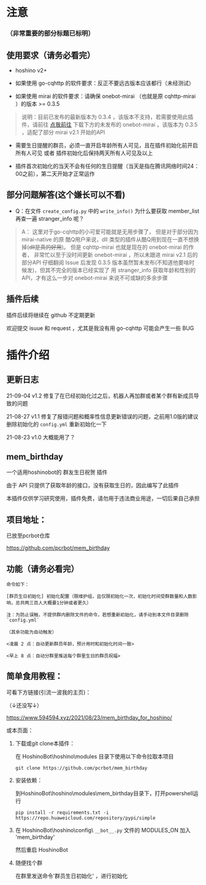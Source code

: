 
# 注意

### （非常重要的部分标题已标明）

## **使用要求（请务必看完）**

* hoshino v2+

* 如果使用 go-cqhttp 的软件要求：反正不要远古版本应该都行（未经测试）

* 如果使用 mirai 的软件要求：请确保 onebot-mirai （也就是原 cqhttp-mirai ）的版本 >= 0.3.5
>说明：目前已发布的最新版本为 0.3.4 ，该版本不支持，若需要使用此插件，请前往 [点我前往](https://github.com/yyuueexxiinngg/onebot-kotlin/actions/runs/1008564711) 下载下方的未发布的 onebot-mirai ，该版本为 0.3.5 ，适配了部分 mirai v2.1 开始的API

* 需要生日提醒的群员，必须一直开启年龄所有人可见，且在插件初始化前开启所有人可见 或者 插件初始化后保持两天所有人可见及以上

* 插件首次初始化的当天不会有任何的生日提醒（当天是指在腾讯网络时间24：00之前），第二天开始才正常运作

## 部分问题解答(这个嫌长可以不看)

* Q：在文件 `create_config.py` 中的 `write_info()` 为什么要获取 member_list 再查一遍 stranger_info 呢？

>A：
这里对于go-cqhttp的小可爱可能就是无用步骤了，
但是对于部分因为 mirai-native 的原 酷Q用户来说，dll 类型的插件从酷Q用到现在一直不想换掉(~~dll是真的好用~~)。
但是 cqhttp-mirai 也就是现在的 onebot-mirai 的作者，
非常忙以至于没时间更新 onebot-mirai ，所以未跟进 mirai v2.1 后的部分API
仔细翻阅 Issue 后发现 0.3.5 版本虽然暂未发布(不知道他要啥时候发)，但其不完全的版本已经实现了
用 stranger_info 获取年龄和性别的API，才有这么一步对 onebot-mirai 来说不可或缺的多余步骤

## 插件后续

插件后续将继续在 github 不定期更新

欢迎提交 isuue 和 request ，尤其是我没有用 go-cqhttp 可能会产生一些 BUG

# 插件介绍

## 更新日志

21-09-04    v1.2    修复了在已经初始化过之后，机器人再加群或者某个群有新成员导致的问题

21-08-27    v1.1    修复了报错问题和概率性信息更新错误的问题，之前用1.0版的建议删除初始化的 `config.yml` 重新初始化一下

21-08-23    v1.0    大概能用了？

## mem_birthday

一个适用hoshinobot的 群友生日祝贺 插件

由于 API 只提供了获取年龄的接口，没有获取生日的，因此编写了此插件

本插件仅供学习研究使用，插件免费，请勿用于违法商业用途，一切后果自己承担

## 项目地址：

已放至pcrbot仓库

https://github.com/pcrbot/mem_birthday

## **功能（请务必看完）**

```
命令如下：

[群员生日初始化] 初始化配置（限维护组，且仅限初始化一次，初始化时间受群数量和人数影响，总共两三百人大概要1分钟或者更久）

注：为防止误触，不提供群内删除文件的命令，若想重新初始化，请手动到本文件目录删除`config.yml`

（其余功能为自动触发）

<凌晨 2 点：自动更新群员年龄，预计用时和初始化时间一致>

<早上 8 点：自动分群里推送每个群里生日的群员祝福>
```


## 简单食用教程：

可看下方链接(引流一波我的主页)：

（↓还没写↓）

https://www.594594.xyz/2021/08/23/mem_birthday_for_hoshino/

或本页面：

1. 下载或git clone本插件：

    在 HoshinoBot\hoshino\modules 目录下使用以下命令拉取本项目
    ```
    git clone https://github.com/pcrbot/mem_birthday
    ```
2. 安装依赖：

    到HoshinoBot\hoshino\modules\mem_birthday目录下，打开powershell运行
    ```
    pip install -r requirements.txt -i https://repo.huaweicloud.com/repository/pypi/simple
    ```

3. 在 HoshinoBot\hoshino\config\ `__bot__.py` 文件的 MODULES_ON 加入 'mem_birthday'

    然后重启 HoshinoBot

4. 随便找个群

    在群里发送命令'群员生日初始化' ，进行初始化